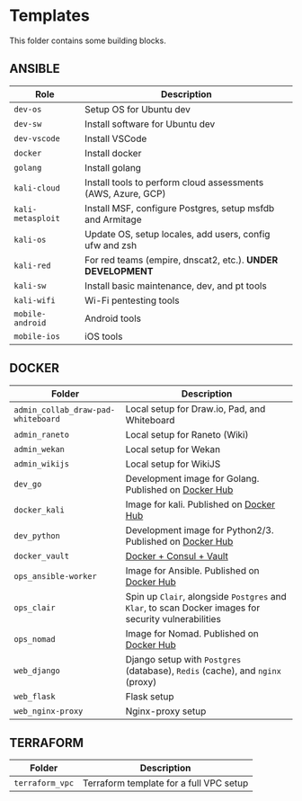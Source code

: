# Templates

This folder contains some building blocks.

## ANSIBLE

| Role              | Description                                                  |
| ----------------- | ------------------------------------------------------------ |
| `dev-os`          | Setup OS for Ubuntu dev                                      |
| `dev-sw`          | Install software for Ubuntu dev                              |
| `dev-vscode`      | Install VSCode                                               |
| `docker`          | Install docker                                               |
| `golang`          | Install golang                                               |
| `kali-cloud`      | Install tools to perform cloud assessments (AWS, Azure, GCP) |
| `kali-metasploit` | Install MSF, configure Postgres, setup msfdb and Armitage    |
| `kali-os`         | Update OS, setup locales, add users, config ufw and zsh      |
| `kali-red`        | For red teams (empire, dnscat2, etc.). **UNDER DEVELOPMENT** |
| `kali-sw`         | Install basic maintenance, dev, and pt tools                 |
| `kali-wifi`       | Wi-Fi pentesting tools                                       |
| `mobile-android`  | Android tools                                                |
| `mobile-ios`      | iOS tools                                                    |


## DOCKER

| Folder                             | Description                                                                                                         |
| ---------------------------------- | ------------------------------------------------------------------------------------------------------------------- |
| `admin_collab_draw-pad-whiteboard` | Local setup for Draw.io, Pad, and Whiteboard                                                                        |
| `admin_raneto`                     | Local setup for Raneto (Wiki)                                                                                       |
| `admin_wekan`                      | Local setup for Wekan                                                                                               |
| `admin_wikijs`                     | Local setup for WikiJS                                                                                              |
| `dev_go`                           | Development image for Golang. Published on [Docker Hub](https://cloud.docker.com/u/marcolancini/repository/list)    |
| `docker_kali`                      | Image for kali. Published on [Docker Hub](https://cloud.docker.com/u/marcolancini/repository/list)                  |
| `dev_python`                       | Development image for Python2/3. Published on [Docker Hub](https://cloud.docker.com/u/marcolancini/repository/list) |
| `docker_vault`                     | [Docker + Consul + Vault](https://github.com/marco-lancini/docker_vault)                                            |
| `ops_ansible-worker`               | Image for Ansible. Published on [Docker Hub](https://cloud.docker.com/u/marcolancini/repository/list)               |
| `ops_clair`                        | Spin up `Clair`, alongside `Postgres` and `Klar`, to scan Docker images for security vulnerabilities                |
| `ops_nomad`                        | Image for Nomad. Published on [Docker Hub](https://cloud.docker.com/u/marcolancini/repository/list)                 |
| `web_django`                       | Django setup with `Postgres` (database), `Redis` (cache), and `nginx` (proxy)                                       |
| `web_flask`                        | Flask setup                                                                                                         |
| `web_nginx-proxy`                  | Nginx-proxy setup                                                                                                   |



## TERRAFORM

| Folder          | Description                             |
| --------------- | --------------------------------------- |
| `terraform_vpc` | Terraform template for a full VPC setup |
